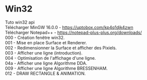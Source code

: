 # Win32
Tuto win32 api<br>
Télécharger MinGW 16.0.0 - https://uptobox.com/kp4q1djk4zwn <br>
Télécharger Notepad++ - https://notepad-plus-plus.org/downloads/<br>
000 - Création fenêtre win32. <br>
001 - Mise en place Surface et Renderer. <br>
002 - Redimensionner la Surface et afficher des Pixiels. <br>
003 - Afficher une ligne (introduction). <br>
004 - Optimisation de l'affichage d'une ligne. <br>
04a - Afficher une ligne Algorithme DDA. <br>
009 - Afficher une ligne Algorithme BRESSENHAM. <br>
012 - DRAW RECTANGLE & ANIMATION. <br>
